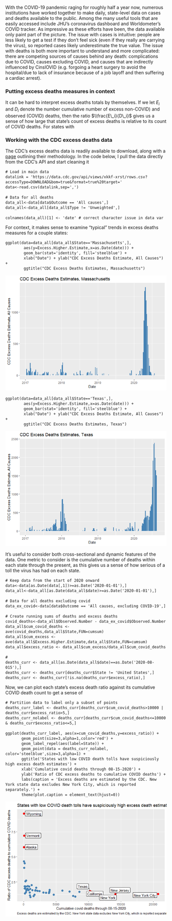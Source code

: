 With the COVID-19 pandemic raging for roughly half a year now, numerous
institutions have worked together to make daily, state-level data on
cases and deaths available to the public. Among the many useful tools
that are easily accessed include JHU’s coronavirus dashboard and
Worldometer’s COVID tracker. As impressive as these efforts have been,
the data available only paint part of the picture. The issue with cases
is intuitive: people are less likely to get a test if they don’t feel
sick (even if they really are carrying the virus), so reported cases
likely underestimate the true value. The issue with deaths is both more
important to understand and more complicated: there are competing
sources of causes behind any death: complications due to COVID, causes
excluding COVID, and causes that are indirectly influenced by CinslOVID
(e.g. forgoing a heart surgery to avoid the hospital/due to lack of
insurance because of a job layoff and then suffering a cardiac arrest).

### Putting excess deaths measures in context

It can be hard to interpret excess deaths totals by themselves. If we
let *E*<sub>*i*</sub> and *D*<sub>*i*</sub> denote the number cumulative
number of excess non-COVID) and observed (COVID) deaths, then the ratio
$\\frac{E\_i}{D\_i}$ gives us a sense of how large that state’s count of
excess deaths is relative to its count of COVID deaths. For states with

### Working with the CDC excess deaths data

The CDC’s excess deaths data is readily available to download, along
with a
[page](https://www.cdc.gov/nchs/nvss/vsrr/covid19/excess_deaths.htm)
outlining their methodology. In the code below, I pull the data directly
from the CDC’s API and start cleaning it

    # Load in main data
    datalink = 'https://data.cdc.gov/api/views/xkkf-xrst/rows.csv?accessType=DOWNLOAD&bom=true&format=true%20target='
    data<-read.csv(datalink,sep=',')

    # Data for all deaths 
    data_all<-data[data$Outcome == 'All causes',]
    data_all<-data_all[data_all$Type != 'Unweighted',]

    colnames(data_all)[1] <- 'date' # correct character issue in data var

For context, it makes sense to examine “typical” trends in excess deaths
measures for a couple states:

    ggplot(data=data_all[data_all$State=='Massachusetts',],
            aes(y=Excess.Higher.Estimate,x=as.Date(date))) +
            geom_bar(stat='identity', fill='steelblue') +
            xlab("Date") + ylab("CDC Excess Deaths Estimate, All Causes") + 
            ggtitle("CDC Excess Deaths Estimates, Massachusetts")

![](index_files/figure-markdown_strict/unnamed-chunk-2-1.png)

    ggplot(data=data_all[data_all$State=='Texas',],
            aes(y=Excess.Higher.Estimate,x=as.Date(date))) +
            geom_bar(stat='identity', fill='steelblue') +
            xlab("Date") + ylab("CDC Excess Deaths Estimate, All Causes") + 
            ggtitle("CDC Excess Deaths Estimates, Texas")

![](index_files/figure-markdown_strict/unnamed-chunk-3-1.png)

It’s useful to consider both cross-sectional and dynamic features of the
data. One metric to consider is the cumulative number of deaths within
each state through the present, as this gives us a sense of how serious
of a toll the virus has had on each state.

    # Keep data from the start of 2020 onward
    data<-data[as.Date(data[,1])>=as.Date('2020-01-01'),]
    data_all<-data_all[as.Date(data_all$date)>=as.Date('2020-01-01'),]

    # Data for all deaths excluding covid
    data_ex_covid<-data[data$Outcome == 'All causes, excluding COVID-19',]

    # Create running sums of deaths and excess deaths
    covid_deaths<-data_all$Observed.Number - data_ex_covid$Observed.Number
    data_all$cum_covid_deaths <- ave(covid_deaths,data_all$State,FUN=cumsum)
    data_all$cum_excess <- ave(data_all$Excess.Higher.Estimate,data_all$State,FUN=cumsum)
    data_all$excess_ratio <- data_all$cum_excess/data_all$cum_covid_deaths

    # 
    deaths_curr <- data_all[as.Date(data_all$date)==as.Date('2020-08-015'),]
    deaths_curr <- deaths_curr[deaths_curr$State != 'United States',]
    deaths_curr <- deaths_curr[!is.na(deaths_curr$excess_ratio),]

Now, we can plot each state’s excess death ratio against its cumulative
COVID death count to get a sense of

    # Partition data to label only a subset of points
    deaths_curr_label <- deaths_curr[deaths_curr$cum_covid_deaths>10000 | deaths_curr$excess_ratio>5,]
    deaths_curr_nolabel <- deaths_curr[deaths_curr$cum_covid_deaths<=10000 & deaths_curr$excess_ratio<=5,]

    ggplot(deaths_curr_label, aes(x=cum_covid_deaths,y=excess_ratio)) + 
           geom_point(size=3,alpha=1,color='red') +
           geom_label_repel(aes(label=State)) +
           geom_point(data = deaths_curr_nolabel, color='steelblue',size=3,alpha=1) +
           ggtitle('States with low COVID death tolls have suspiciously high excess death estimates') +
           xlab('Cumulative covid deaths through 08-15-2020') +
           ylab('Ratio of CDC excess deaths to cumulative COVID deaths') +
           labs(caption = 'Excess deaths are estimated by the CDC. New York state data excludes New York City, which is reported separately.') +
           theme(plot.caption = element_text(hjust=0))

![](index_files/figure-markdown_strict/unnamed-chunk-5-1.png)
